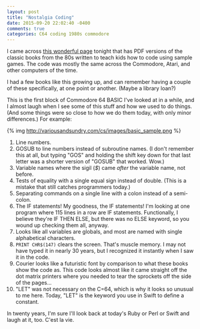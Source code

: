 ```yaml
---
layout: post
title: "Nostalgia Coding"
date: 2015-09-20 22:02:40 -0400
comments: true
categories: C64 coding 1980s commodore
---
```

I came across [this wonderful page](http://mocagh.org/loadpage.php?getcompany=usborne-hayeshttp://mocagh.org/loadpage.php?getcompany=usborne-hayes) tonight that has PDF versions of the classic books from the 80s written to teach kids how to code using sample games.  The code was mostly the same across the Commodore, Atari, and other computers of the time.

I had a few books like this growing up, and can remember having a couple of these specifically, at one point or another.  (Maybe a library loan?)

This is the first block of Commodore 64 BASIC I've looked at in a while, and I almost laugh when I see some of this stuff and how we used to do things.  (And some things were so close to how we do them today, with only minor differences.) For example:


{% img http://variousandsundry.com/cs/images/basic_sample.png %}

1. Line numbers.
2. GOSUB to line numbers instead of subroutine names. (I don't remember this at all, but typing "GOS" and holding the shift key down for that last letter was a shorter version of "GOSUB" that worked.  Wow.)
3. Variable names where the sigil (_$_) came _after_ the variable name, not before.
4. Tests of equality with a single equal sign instead of double. (This is a mistake that still catches programmers today.)
5. Separating commands on a single line with a colon instead of a semi-colon.
6. The IF statements! My goodness, the IF statements!  I'm looking at one program where 115 lines in a row are IF statements.  Functionally, I believe they're IF THEN ELSE, but there was no ELSE keyword, so you wound up checking them all, anyway.
7. Looks like all variables are globals, and most are named with single alphabetical characters.
8. ```PRINT CHR$(147)``` clears the screen.  That's muscle memory.  I may not have typed it in nearly 30 years, but I recognized it instantly when I saw it in the code.
9. Courier looks like a futuristic font by comparison to what these books show the code as. This code looks almost like it came straight off the dot matrix printers where you needed to tear the sprockets off the side of the pages...
10. "LET" was not necessary on the C=64, which is why it looks so unusual to me here.  Today, "LET" is the keyword you use in Swift to define a constant.

In twenty years, I'm sure I'll look back at today's Ruby or Perl or Swift and laugh at it, too.  C'est la vie.


